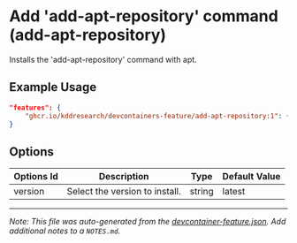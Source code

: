 
# Add 'add-apt-repository' command (add-apt-repository)

Installs the 'add-apt-repository' command with apt.

## Example Usage

```json
"features": {
    "ghcr.io/kddresearch/devcontainers-feature/add-apt-repository:1": {}
}
```

## Options

| Options Id | Description | Type | Default Value |
|-----|-----|-----|-----|
| version | Select the version to install. | string | latest |



---

_Note: This file was auto-generated from the [devcontainer-feature.json](https://github.com/kddresearch/devcontainers-feature/blob/main/src/add-apt-repository/devcontainer-feature.json).  Add additional notes to a `NOTES.md`._
